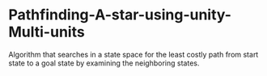 # Pathfinding-A-star-using-unity-Multi-units
Algorithm that searches in a state space for the least costly path from start state to a goal state by examining the neighboring states.
